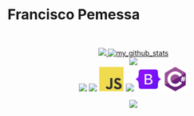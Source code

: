 # Francisco Pemessa

<a align="center" href="https://github.com/FrancisP100?tab=repositories">
    <p align="center">
        <br/>
  <p align="center">
  <img src="https://github-readme-streak-stats.herokuapp.com/?user=FrancisP100&theme=tokyonight" height="110"/>
         <img src="https://github-readme-stats.vercel.app/api?username=FrancisP100&show_icons=true&theme=tokyonight&include_all_commits=true&count_private=true&hide=issues" alt="my_github_stats" height="110" />
</a>
<br/>
<img height="130" src="https://github-readme-stats.vercel.app/api/top-langs/?username=FrancisP100&layout=compact&theme=tokyonight">
<br/>
  <img height="50" src="https://cdn.jsdelivr.net/gh/devicons/devicon/icons/html5/html5-original.svg"/>
  <img height="50" src="https://cdn.jsdelivr.net/gh/devicons/devicon/icons/css3/css3-original.svg"/>
  <img height="50" src="https://raw.githubusercontent.com/devicons/devicon/master/icons/javascript/javascript-original.svg"/>
  <img height="50" src="https://raw.githubusercontent.com/jmnote/z-icons/master/svg/c.svg"/>
  <img height="50" src="https://raw.githubusercontent.com/devicons/devicon/master/icons/bootstrap/bootstrap-original.svg"/>
  <img height="50" src="https://raw.githubusercontent.com/devicons/devicon/master/icons/csharp/csharp-original.svg"/>
  </p>
  <p align="center"> 
  <img src="https://profile-counter.glitch.me/FrancisP100/count.svg" />
</p>
